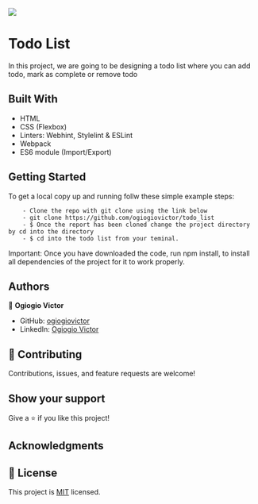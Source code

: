 ![](https://img.shields.io/badge/Microverse-blueviolet)

# Todo List

In this project, we are going to be designing a todo list where you can add todo, mark as complete or remove todo

## Built With

- HTML
- CSS (Flexbox)
- Linters: Webhint, Stylelint & ESLint
- Webpack 
- ES6 module (Import/Export)

## Getting Started

To get a local copy up and running follw these simple example steps:

```
    - Clone the repo with git clone using the link below
    - git clone https://github.com/ogiogiovictor/todo_list
    - $ Once the report has been cloned change the project directory by cd into the directory
    - $ cd into the todo list from your teminal.
```
Important: Once you have downloaded the code, run npm install, to install all dependencies of the project for it to work properly.


## Authors
👤 **Ogiogio Victor**

- GitHub: [ogiogiovictor](https://github.com/ogiogiovictor) 
- LinkedIn: [Ogiogio Victor](https://www.linkedin.com/in/ogiogio-victor-a096a0181/)

## 🤝 Contributing

Contributions, issues, and feature requests are welcome!

## Show your support

Give a ⭐️ if you like this project!

## Acknowledgments

## 📝 License

This project is [MIT](./MIT.md) licensed.
